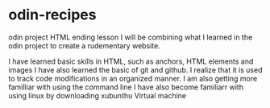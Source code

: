 # odin-recipes
odin project HTML ending lesson
I will be combining what I learned in the odin project to create a rudementary website.

I have learned basic skills in HTML, such as anchors, HTML elements and images
I have also learned the basic of git and github. I realize that it is used to track code modifications in an organized manner.
I am also getting more familliar with using the command line 
I have also become familiarr with using linux by downloading xubunthu Virtual machine